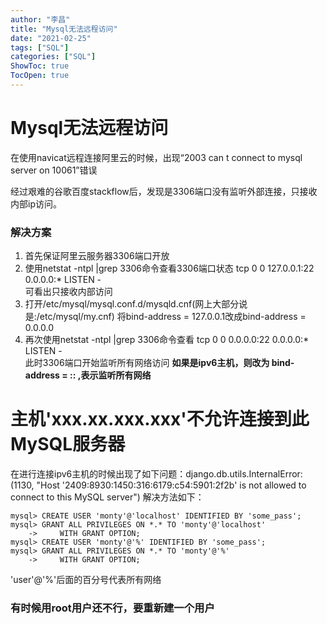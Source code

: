 ```yaml
---
author: "李昌"
title: "Mysql无法远程访问"
date: "2021-02-25"
tags: ["SQL"]
categories: ["SQL"]
ShowToc: true
TocOpen: true
---
```


#  Mysql无法远程访问

在使用navicat远程连接阿里云的时候，出现“2003 can t connect to mysql server on 10061”错误

经过艰难的谷歌百度stackflow后，发现是3306端口没有监听外部连接，只接收内部ip访问。

### 解决方案
1. 首先保证阿里云服务器3306端口开放
2. 使用netstat -ntpl |grep 3306命令查看3306端口状态
 tcp        0      0 127.0.0.1:22                  0.0.0.0:*                   LISTEN      -   
 可看出只接收内部访问  
3. 打开/etc/mysql/mysql.conf.d/mysqld.cnf(网上大部分说是:/etc/mysql/my.cnf)
将bind-address  = 127.0.0.1改成bind-address  = 0.0.0.0
4. 再次使用netstat -ntpl |grep 3306命令查看
tcp        0      0 0.0.0.0:22                  0.0.0.0:*                   LISTEN      -  
此时3306端口开始监听所有网络访问
**如果是ipv6主机，则改为 bind-address  = :: ,表示监听所有网络**

# 主机'xxx.xx.xxx.xxx'不允许连接到此MySQL服务器

在进行连接ipv6主机的时候出现了如下问题：django.db.utils.InternalError: (1130, "Host '2409:8930:1450:316:6179:c54:5901:2f2b' is not allowed to connect to this MySQL server")
解决方法如下：
```mysql
mysql> CREATE USER 'monty'@'localhost' IDENTIFIED BY 'some_pass';
mysql> GRANT ALL PRIVILEGES ON *.* TO 'monty'@'localhost'
    ->     WITH GRANT OPTION;
mysql> CREATE USER 'monty'@'%' IDENTIFIED BY 'some_pass';
mysql> GRANT ALL PRIVILEGES ON *.* TO 'monty'@'%'
    ->     WITH GRANT OPTION;
```

'user'@'%'后面的百分号代表所有网络

### 有时候用root用户还不行，要重新建一个用户
